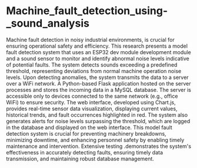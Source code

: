 # Machine_fault_detection_using-_sound_analysis
Machine  fault  detection  in  noisy  industrial  environments, is  crucial  for  ensuring 
operational  safety  and  efficiency.  This  research  presents  a  model  fault 
detection  system  that  uses  an  ESP32  dev  module  development  module 
and  a  sound  sensor  to  monitor  and  identify  abnormal  noise  levels 
indicative  of  potential  faults.  The  system  detects  sounds  exceeding  a 
predefined  threshold,  representing  deviations  from  normal  machine 
operation  noise  levels.  Upon  detecting  anomalies,  the  system  transmits 
the data to a server over a WiFi network. 
A  Python-based  Flask  application  hosted  on  the  server  processes  and 
stores  the  incoming  data  in  a  MySQL  database.  The  server  is  accessible 
only  to  devices  connected  to  the  same  network  (e.g.,  office  WiFi)  to 
ensure  security.  The  web  interface,  developed  using  Chart.js,  provides 
real-time  sensor  data  visualization,  displaying  current  values,  historical 
trends,  and  fault  occurrences  highlighted  in  red.  The  system  also 
generates  alerts  for  noise  levels  surpassing  the  threshold,  which  are 
logged in the database and displayed on the web interface. 
This  model  fault  detection  system  is  crucial  for  preventing  machinery 
breakdowns,  minimizing  downtime,  and  enhancing  personnel  safety  by 
enabling  timely  maintenance  and  intervention.  Extensive  testing 
.demonstrates  the  system's  effectiveness  in  accurately  detecting  faults, 
ensuring  timely  data  transmission,  and  maintaining  robust  database 
management.
